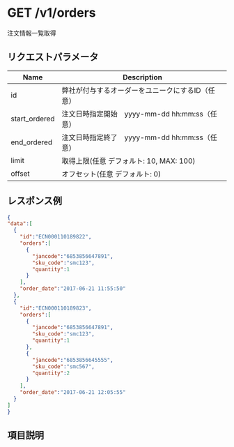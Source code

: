 # GET /v1/orders
注文情報一覧取得

## リクエストパラメータ

| Name          | Description                                                 |
|---------------|-------------------------------------------------------------|
| id | 弊社が付与するオーダーをユニークにするID（任意） |
| start_ordered | 注文日時指定開始　yyyy-mm-dd hh:mm:ss（任意） |
| end_ordered | 注文日時指定終了　yyyy-mm-dd hh:mm:ss（任意） |
| limit | 取得上限(任意 デフォルト: 10, MAX: 100) |
| offset | オフセット(任意 デフォルト: 0)|


## レスポンス例
```json
{
"data":[
  {
    "id":"ECN000110189822",
    "orders":[
      {
        "jancode":"6853856647891",
        "sku_code":"smc123",
        "quantity":1
      }
    ],
    "order_date":"2017-06-21 11:55:50"
  },
  {
    "id":"ECN000110189823",
    "orders":[
      {
        "jancode":"6853856647891",
        "sku_code":"smc123",
        "quantity":1
      },
      {
        "jancode":"6853856645555",
        "sku_code":"smc567",
        "quantity":2
      }
    ],
    "order_date":"2017-06-21 12:05:55"
  }
]
}
```

## 項目説明
